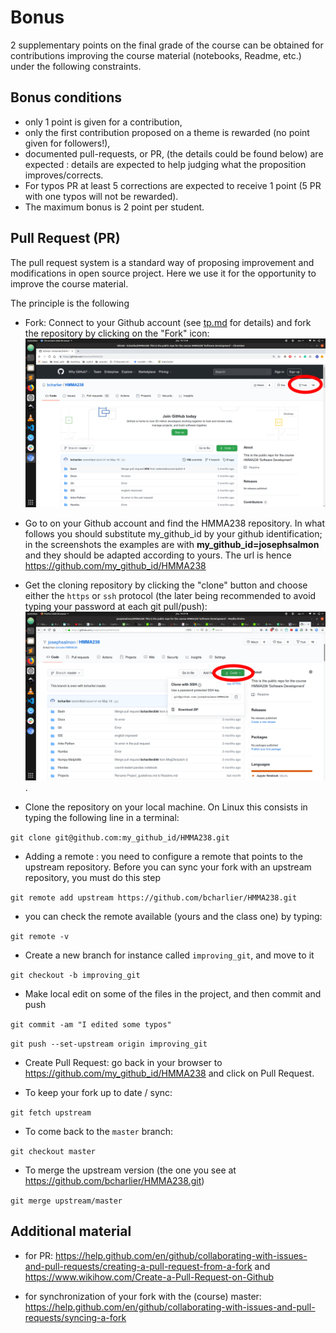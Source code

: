 # Bonus
2 supplementary points on the final grade of the course can be obtained for contributions improving the course material (notebooks, Readme, etc.) under the following constraints.


## Bonus conditions

- only 1 point is given for a contribution,
- only the first contribution proposed on a theme is rewarded (no point given for followers!),
- documented pull-requests, or PR, (the details could be found below) are expected : details are expected to help judging what the proposition improves/corrects.
- For typos PR at least 5 corrections are expected to receive 1 point (5 PR with one typos will not be rewarded).
- The maximum bonus is 2 point per student.

## Pull Request (PR)
The pull request system is a standard way of proposing improvement and modifications in open source project. Here we use it for the opportunity to improve the course material.

The principle is the following

- Fork: Connect to your Github account (see [tp.md](tp.md) for details) and fork the repository by clicking on the "Fork" icon:
![plot](fork.png)

- Go to on your Github account and find the HMMA238 repository. In what follows you should substitute my_github_id by your github identification; in the screenshots the examples are with **my_github_id=josephsalmon** and they should be adapted according to yours.
The url is hence https://github.com/my_github_id/HMMA238 

- Get the cloning repository by clicking the "clone" button and choose either the `https` or `ssh` protocol (the later being recommended to avoid typing your password at each git pull/push):  ![plot](github_clone.png) .

- Clone the repository on your local machine. On Linux this consists in typing the following line in a terminal:

```git clone git@github.com:my_github_id/HMMA238.git```

- Adding a remote : you need to configure a remote that points to the upstream repository. Before you can sync your fork with an upstream repository, you must do this step 

```git remote add upstream https://github.com/bcharlier/HMMA238.git```

- you can check the remote available (yours and the class one) by typing:

```git remote -v```

- Create a new branch for instance called `improving_git`, and move to it

```git checkout -b improving_git```

- Make local edit on some of the files in the project, and then commit and push

```git commit -am "I edited some typos"```

```git push --set-upstream origin improving_git```


- Create Pull Request: go back in your browser to https://github.com/my_github_id/HMMA238 and click on Pull Request.


- To keep your fork up to date / sync:

```git fetch upstream```

- To come back to the `master` branch:

```git checkout master```

- To merge the upstream version (the one you see at https://github.com/bcharlier/HMMA238.git)

```git merge upstream/master```


## Additional material

- for PR: https://help.github.com/en/github/collaborating-with-issues-and-pull-requests/creating-a-pull-request-from-a-fork
and 
https://www.wikihow.com/Create-a-Pull-Request-on-Github


- for synchronization of your fork with the (course) master:
https://help.github.com/en/github/collaborating-with-issues-and-pull-requests/syncing-a-fork
